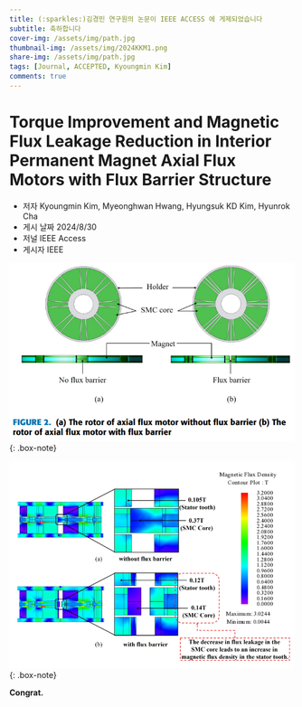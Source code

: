 ```yaml
---
title: (:sparkles:)김경민 연구원의 논문이 IEEE ACCESS 에 게제되었습니다
subtitle: 축하합니다
cover-img: /assets/img/path.jpg
thumbnail-img: /assets/img/2024KKM1.png
share-img: /assets/img/path.jpg
tags: [Journal, ACCEPTED, Kyoungmin Kim]
comments: true
---
```


# Torque Improvement and Magnetic Flux Leakage Reduction in Interior Permanent Magnet Axial Flux Motors with Flux Barrier Structure
 - 저자 Kyoungmin Kim, Myeonghwan Hwang, Hyungsuk KD Kim, Hyunrok Cha
 - 게시 날짜 2024/8/30
 - 저널 IEEE Access 
 - 게시자 IEEE

![labpic](https://github.com/hrchalab/hrchalab.github.io/blob/master/assets/img/2024KKM1.png?raw=true)
{: .box-note}

![labpic](https://github.com/hrchalab/hrchalab.github.io/blob/master/assets/img/2024KKM2.png?raw=true)
{: .box-note}

**Congrat.**
